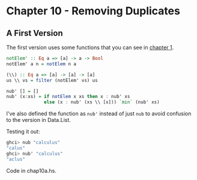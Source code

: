 Chapter 10 - Removing Duplicates
================================

A First Version
---------------

The first version uses some functions that you can 
see in [chapter 1](https://github.com/derekmcloughlin/pearls/tree/master/chap01).

```haskell
notElem' :: Eq a => [a] -> a -> Bool
notElem' a n = notElem n a

(\\) :: Eq a => [a] -> [a] -> [a]
us \\ vs = filter (notElem' vs) us

nub' [] = []
nub' (x:xs) = if notElem x xs then x : nub' xs 
              else (x : nub' (xs \\ [x])) `min` (nub' xs)
```

I've also defined the function as `nub'` instead of just `nub` to avoid
confusion to the version in Data.List.

Testing it out:

```haskell
ghci> nub "calculus"
"calus"
ghci> nub' "calculus"
"aclus"
```

Code in chap10a.hs.
